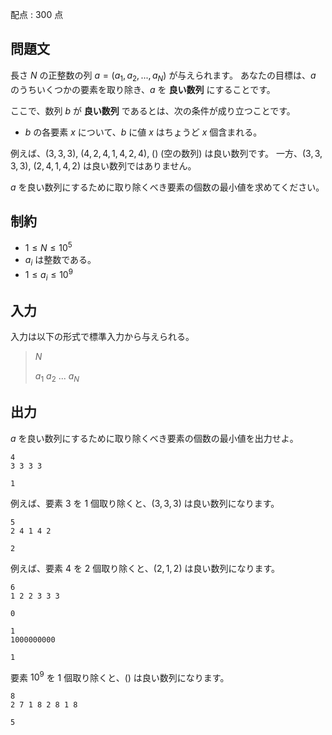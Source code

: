 配点 : $300$ 点

## 問題文

長さ $N$ の正整数の列 $a = (a_1, a_2, ..., a_N)$ が与えられます。
あなたの目標は、$a$ のうちいくつかの要素を取り除き、$a$ を **良い数列** にすることです。

ここで、数列 $b$ が **良い数列** であるとは、次の条件が成り立つことです。

- $b$ の各要素 $x$ について、$b$ に値 $x$ はちょうど $x$ 個含まれる。

例えば、$(3, 3, 3)$, $(4, 2, 4, 1, 4, 2, 4)$, $()$ (空の数列) は良い数列です。
一方、$(3, 3, 3, 3)$, $(2, 4, 1, 4, 2)$ は良い数列ではありません。

$a$ を良い数列にするために取り除くべき要素の個数の最小値を求めてください。

## 制約

- $1 \leq N \leq 10^5$
- $a_i$ は整数である。
- $1 \leq a_i \leq 10^9$

## 入力

入力は以下の形式で標準入力から与えられる。

> $N$
> 
> $a_1$ $a_2$ $...$ $a_N$

## 出力

$a$ を良い数列にするために取り除くべき要素の個数の最小値を出力せよ。

```input1
4
3 3 3 3
```

```output1
1
```

例えば、要素 $3$ を $1$ 個取り除くと、$(3, 3, 3)$ は良い数列になります。

```input2
5
2 4 1 4 2
```

```output2
2
```

例えば、要素 $4$ を $2$ 個取り除くと、$(2, 1, 2)$ は良い数列になります。

```input3
6
1 2 2 3 3 3
```

```output3
0
```

```input4
1
1000000000
```

```output4
1
```

要素 $10^9$ を $1$ 個取り除くと、$()$ は良い数列になります。

```input5
8
2 7 1 8 2 8 1 8
```

```output5
5
```